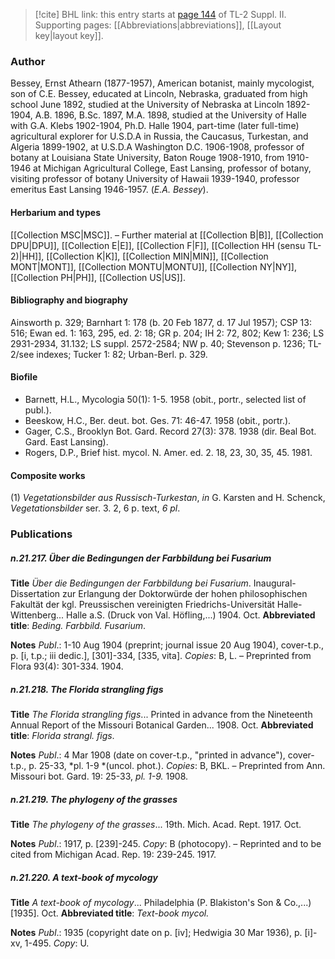 > [!cite] BHL link: this entry starts at [page 144](https://www.biodiversitylibrary.org/item/103859#page/154/mode/1up) of TL-2 Suppl. II.
> Supporting pages: [[Abbreviations|abbreviations]], [[Layout key|layout key]].

### Author

Bessey, Ernst Athearn (1877-1957), American botanist, mainly mycologist, son of C.E. Bessey, educated at Lincoln, Nebraska, graduated from high school June 1892, studied at the University of Nebraska at Lincoln 1892-1904, A.B. 1896, B.Sc. 1897, M.A. 1898, studied at the University of Halle with G.A. Klebs 1902-1904, Ph.D. Halle 1904, part-time (later full-time) agricultural explorer for U.S.D.A in Russia, the Caucasus, Turkestan, and Algeria 1899-1902, at U.S.D.A Washington D.C. 1906-1908, professor of botany at Louisiana State University, Baton Rouge 1908-1910, from 1910-1946 at Michigan Agricultural College, East Lansing, professor of botany, visiting professor of botany University of Hawaii 1939-1940, professor emeritus East Lansing 1946-1957. (*E.A. Bessey*).

#### Herbarium and types

[[Collection MSC|MSC]]. – Further material at [[Collection B|B]], [[Collection DPU|DPU]], [[Collection E|E]], [[Collection F|F]], [[Collection HH (sensu TL-2)|HH]], [[Collection K|K]], [[Collection MIN|MIN]], [[Collection MONT|MONT]], [[Collection MONTU|MONTU]], [[Collection NY|NY]], [[Collection PH|PH]], [[Collection US|US]].

#### Bibliography and biography

Ainsworth p. 329; Barnhart 1: 178 (b. 20 Feb 1877, d. 17 Jul 1957); CSP 13: 516; Ewan ed. 1: 163, 295, ed. 2: 18; GR p. 204; IH 2: 72, 802; Kew 1: 236; LS 2931-2934, 31.132; LS suppl. 2572-2584; NW p. 40; Stevenson p. 1236; TL-2/see indexes; Tucker 1: 82; Urban-Berl. p. 329.

#### Biofile

- Barnett, H.L., Mycologia 50(1): 1-5. 1958 (obit., portr., selected list of publ.).
- Beeskow, H.C., Ber. deut. bot. Ges. 71: 46-47. 1958 (obit., portr.).
- Gager, C.S., Brooklyn Bot. Gard. Record 27(3): 378. 1938 (dir. Beal Bot. Gard. East Lansing).
- Rogers, D.P., Brief hist. mycol. N. Amer. ed. 2. 18, 23, 30, 35, 45. 1981.

#### Composite works

(1) *Vegetationsbilder aus Russisch-Turkestan*, *in* G. Karsten and H. Schenck, *Vegetationsbilder* ser. 3. 2, 6 p. text, *6 pl*.

### Publications

##### n.21.217. Über die Bedingungen der Farbbildung bei Fusarium

**Title**
*Über die Bedingungen der Farbbildung bei Fusarium*. Inaugural-Dissertation zur Erlangung der Doktorwürde der hohen philosophischen Fakultät der kgl. Preussischen vereinigten Friedrichs-Universität Halle-Wittenberg... Halle a.S. (Druck von Val. Höfling,...) 1904. Oct.
**Abbreviated title**: *Beding. Farbbild. Fusarium*.

**Notes**
*Publ*.: 1-10 Aug 1904 (preprint; journal issue 20 Aug 1904), cover-t.p., p. \[i, t.p.; iii dedic.\], \[301\]-334, \[335, vita\]. *Copies*: B, L. – Preprinted from Flora 93(4): 301-334. 1904.

##### n.21.218. The Florida strangling figs

**Title**
*The Florida strangling figs*... Printed in advance from the Nineteenth Annual Report of the Missouri Botanical Garden... 1908. Oct.
**Abbreviated title**: *Florida strangl. figs*.

**Notes**
*Publ*.: 4 Mar 1908 (date on cover-t.p., "printed in advance"), cover-t.p., p. 25-33, *pl. 1-9 *(uncol. phot.). *Copies*: B, BKL. – Preprinted from Ann. Missouri bot. Gard. 19: 25-33, *pl. 1-9.* 1908.

##### n.21.219. The phylogeny of the grasses

**Title**
*The phylogeny of the grasses*... 19th. Mich. Acad. Rept. 1917. Oct.

**Notes**
*Publ*.: 1917, p. \[239\]-245. *Copy*: B (photocopy). – Reprinted and to be cited from Michigan Acad. Rep. 19: 239-245. 1917.

##### n.21.220. A text-book of mycology

**Title**
*A text-book of mycology*... Philadelphia (P. Blakiston's Son & Co.,...) \[1935\]. Oct.
**Abbreviated title**: *Text-book mycol.*

**Notes**
*Publ*.: 1935 (copyright date on p. \[iv\]; Hedwigia 30 Mar 1936), p. \[i\]-xv, 1-495. *Copy*: U.

